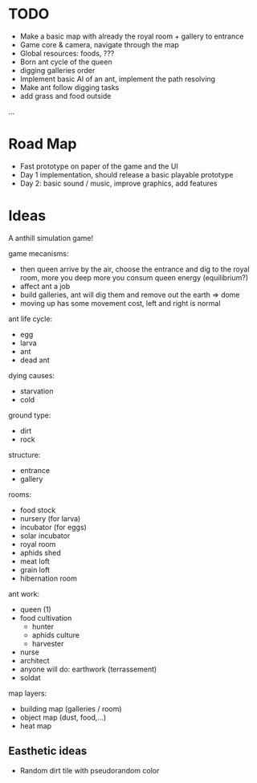 
TODO
===

- Make a basic map with already the royal room + gallery to entrance
- Game core & camera, navigate through the map
- Global resources: foods, ???
- Born ant cycle of the queen
- digging galleries order
- Implement basic AI of an ant, implement the path resolving
- Make ant follow digging tasks
- add grass and food outside

...

Road Map
===

- Fast prototype on paper of the game and the UI
- Day 1 implementation, should release a basic playable prototype
- Day 2: basic sound / music, improve graphics, add features

Ideas
===

A anthill simulation game!

game mecanisms:
  - then queen arrive by the air, choose the entrance and dig to the royal room, more you deep more you consum queen energy (equilibrium?)
  - affect ant a job
  - build galleries, ant will dig them and remove out the earth => dome
  - moving up has some movement cost, left and right is normal

ant life cycle:
  - egg
  - larva
  - ant
  - dead ant

dying causes:
 - starvation
 - cold

ground type:
 - dirt
 - rock

structure:
 - entrance
 - gallery

rooms:
  - food stock
  - nursery (for larva)
  - incubator (for eggs)
  - solar incubator
  - royal room
  - aphids shed
  - meat loft
  - grain loft
  - hibernation room

ant work:
  - queen (1)
  - food cultivation
    - hunter
    - aphids culture
    - harvester
  - nurse
  - architect
  - anyone will do: earthwork (terrassement)
  - soldat

map layers:
  - building map (galleries / room)
  - object map (dust, food,...)
  - heat map

Easthetic ideas
---

- Random dirt tile with pseudorandom color
